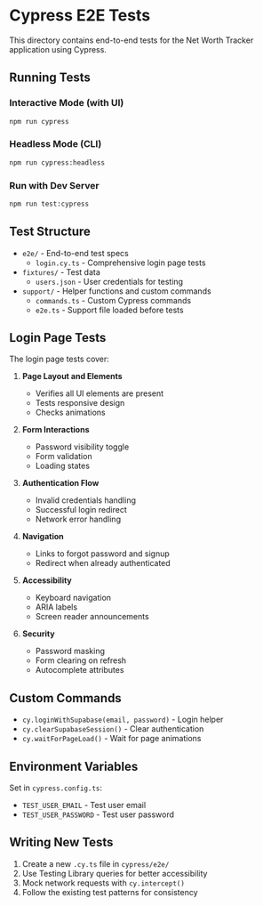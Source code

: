 # Cypress E2E Tests

This directory contains end-to-end tests for the Net Worth Tracker application using Cypress.

## Running Tests

### Interactive Mode (with UI)
```bash
npm run cypress
```

### Headless Mode (CLI)
```bash
npm run cypress:headless
```

### Run with Dev Server
```bash
npm run test:cypress
```

## Test Structure

- `e2e/` - End-to-end test specs
  - `login.cy.ts` - Comprehensive login page tests
- `fixtures/` - Test data
  - `users.json` - User credentials for testing
- `support/` - Helper functions and custom commands
  - `commands.ts` - Custom Cypress commands
  - `e2e.ts` - Support file loaded before tests

## Login Page Tests

The login page tests cover:

1. **Page Layout and Elements**
   - Verifies all UI elements are present
   - Tests responsive design
   - Checks animations

2. **Form Interactions**
   - Password visibility toggle
   - Form validation
   - Loading states

3. **Authentication Flow**
   - Invalid credentials handling
   - Successful login redirect
   - Network error handling

4. **Navigation**
   - Links to forgot password and signup
   - Redirect when already authenticated

5. **Accessibility**
   - Keyboard navigation
   - ARIA labels
   - Screen reader announcements

6. **Security**
   - Password masking
   - Form clearing on refresh
   - Autocomplete attributes

## Custom Commands

- `cy.loginWithSupabase(email, password)` - Login helper
- `cy.clearSupabaseSession()` - Clear authentication
- `cy.waitForPageLoad()` - Wait for page animations

## Environment Variables

Set in `cypress.config.ts`:
- `TEST_USER_EMAIL` - Test user email
- `TEST_USER_PASSWORD` - Test user password

## Writing New Tests

1. Create a new `.cy.ts` file in `cypress/e2e/`
2. Use Testing Library queries for better accessibility
3. Mock network requests with `cy.intercept()`
4. Follow the existing test patterns for consistency